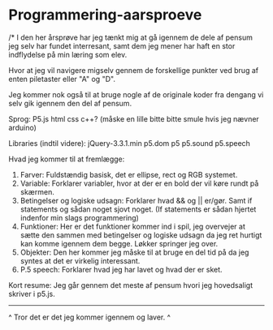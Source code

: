 # Programmering-aarsproeve
/*
I den her årsprøve har jeg tænkt mig at gå igennem de dele af pensum jeg selv har fundet interresant, samt dem jeg mener har haft en stor indflydelse på min læring som elev.

Hvor at jeg vil navigere migselv gennem de forskellige punkter ved brug af enten piletaster eller "A" og "D".

Jeg kommer nok også til at bruge nogle af de originale koder fra dengang vi selv gik igennem den del af pensum.

Sprog:
P5.js
html
css
c++? (måske en lille bitte bitte smule hvis jeg nævner arduino)

Libraries (indtil videre):
jQuery-3.3.1.min
p5.dom
p5
p5.sound
p5.speech

Hvad jeg kommer til at fremlægge:
1. Farver:
Fuldstændig basisk, det er ellipse, rect og RGB systemet.
2. Variable:
Forklarer variabler, hvor at der er en bold der vil køre rundt på skærmen.
3. Betingelser og logiske udsagn:
Forklarer hvad && og || er/gør. Samt if statements og sådan noget sjovt noget. (If statements er sådan hjertet indenfor min slags programmering)
4. Funktioner:
Her er det funktioner kommer ind i spil, jeg overvejer at sætte den sammen med betingelser og logiske udsagn da jeg ret hurtigt kan komme igennem dem begge.
Løkker springer jeg over.
5. Objekter:
Den her kommer jeg måske til at bruge en del tid på da jeg syntes at det er virkelig interessant.
6. P.5 speech:
Forklarer hvad jeg har lavet og hvad der er sket.

Kort resume:
Jeg går gennem det meste af pensum hvori jeg hovedsaligt skriver i p5.js.

--------------------------------------------------------------------------------------------------------------------------------------
^ Tror det er det jeg kommer igennem og laver. ^

